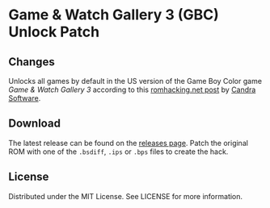 # Game & Watch Gallery 3 (GBC) Unlock Patch

## Changes
Unlocks all games by default in the
US version of the Game Boy Color game
*Game & Watch Gallery 3*
according to this
[romhacking.net post](https://www.romhacking.net/forum/index.php?msg=449135)
by
[Candra Software](https://www.romhacking.net/forum/index.php?action=profile;u=30056).

## Download
The latest release can be found on the
[releases page](https://github.com/lightbulb-sun/gawg3-unlock/releases).
Patch the original ROM with one of the `.bsdiff`, `.ips` or `.bps` files
to create the hack.

## License
Distributed under the MIT License. See LICENSE for more information.
